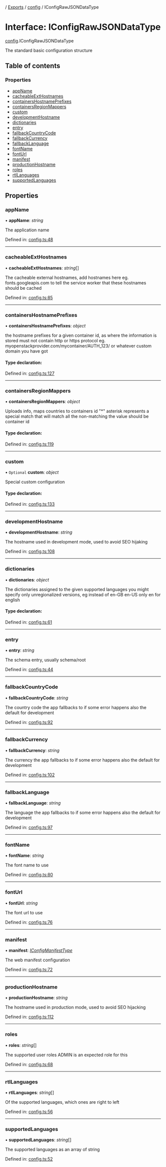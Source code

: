 [](../README.md) / [Exports](../modules.md) / [config](../modules/config.md) / IConfigRawJSONDataType

# Interface: IConfigRawJSONDataType

[config](../modules/config.md).IConfigRawJSONDataType

The standard basic configuration structure

## Table of contents

### Properties

- [appName](config.iconfigrawjsondatatype.md#appname)
- [cacheableExtHostnames](config.iconfigrawjsondatatype.md#cacheableexthostnames)
- [containersHostnamePrefixes](config.iconfigrawjsondatatype.md#containershostnameprefixes)
- [containersRegionMappers](config.iconfigrawjsondatatype.md#containersregionmappers)
- [custom](config.iconfigrawjsondatatype.md#custom)
- [developmentHostname](config.iconfigrawjsondatatype.md#developmenthostname)
- [dictionaries](config.iconfigrawjsondatatype.md#dictionaries)
- [entry](config.iconfigrawjsondatatype.md#entry)
- [fallbackCountryCode](config.iconfigrawjsondatatype.md#fallbackcountrycode)
- [fallbackCurrency](config.iconfigrawjsondatatype.md#fallbackcurrency)
- [fallbackLanguage](config.iconfigrawjsondatatype.md#fallbacklanguage)
- [fontName](config.iconfigrawjsondatatype.md#fontname)
- [fontUrl](config.iconfigrawjsondatatype.md#fonturl)
- [manifest](config.iconfigrawjsondatatype.md#manifest)
- [productionHostname](config.iconfigrawjsondatatype.md#productionhostname)
- [roles](config.iconfigrawjsondatatype.md#roles)
- [rtlLanguages](config.iconfigrawjsondatatype.md#rtllanguages)
- [supportedLanguages](config.iconfigrawjsondatatype.md#supportedlanguages)

## Properties

### appName

• **appName**: *string*

The application name

Defined in: [config.ts:48](https://github.com/onzag/itemize/blob/3efa2a4a/config.ts#L48)

___

### cacheableExtHostnames

• **cacheableExtHostnames**: *string*[]

The cacheable external hostnames, add hostnames here eg. fonts.googleapis.com to tell the service worker
that these hostnames should be cached

Defined in: [config.ts:85](https://github.com/onzag/itemize/blob/3efa2a4a/config.ts#L85)

___

### containersHostnamePrefixes

• **containersHostnamePrefixes**: *object*

the hostname prefixes for a given container id, as where the information is stored
must not contain http or https protocol
eg. myopenstackprovider.com/mycontainer/AUTH_123/ or whatever custom domain you have got

#### Type declaration:

Defined in: [config.ts:127](https://github.com/onzag/itemize/blob/3efa2a4a/config.ts#L127)

___

### containersRegionMappers

• **containersRegionMappers**: *object*

Uploads info, maps countries to containers id
"*" asterisk represents a special match that will match all the non-matching
the value should be container id

#### Type declaration:

Defined in: [config.ts:119](https://github.com/onzag/itemize/blob/3efa2a4a/config.ts#L119)

___

### custom

• `Optional` **custom**: *object*

Special custom configuration

#### Type declaration:

Defined in: [config.ts:133](https://github.com/onzag/itemize/blob/3efa2a4a/config.ts#L133)

___

### developmentHostname

• **developmentHostname**: *string*

The hostname used in development mode, used to avoid SEO hijaking

Defined in: [config.ts:108](https://github.com/onzag/itemize/blob/3efa2a4a/config.ts#L108)

___

### dictionaries

• **dictionaries**: *object*

The dictionaries assigned to the given supported languages
you might specify only unregionalized versions, eg instead of en-GB en-US only en for english

#### Type declaration:

Defined in: [config.ts:61](https://github.com/onzag/itemize/blob/3efa2a4a/config.ts#L61)

___

### entry

• **entry**: *string*

The schema entry, usually schema/root

Defined in: [config.ts:44](https://github.com/onzag/itemize/blob/3efa2a4a/config.ts#L44)

___

### fallbackCountryCode

• **fallbackCountryCode**: *string*

The country code the app fallbacks to if some error happens
also the default for development

Defined in: [config.ts:92](https://github.com/onzag/itemize/blob/3efa2a4a/config.ts#L92)

___

### fallbackCurrency

• **fallbackCurrency**: *string*

The currency the app fallbacks to if some error happens
also the default for development

Defined in: [config.ts:102](https://github.com/onzag/itemize/blob/3efa2a4a/config.ts#L102)

___

### fallbackLanguage

• **fallbackLanguage**: *string*

The language the app fallbacks to if some error happens
also the default for development

Defined in: [config.ts:97](https://github.com/onzag/itemize/blob/3efa2a4a/config.ts#L97)

___

### fontName

• **fontName**: *string*

The font name to use

Defined in: [config.ts:80](https://github.com/onzag/itemize/blob/3efa2a4a/config.ts#L80)

___

### fontUrl

• **fontUrl**: *string*

The font url to use

Defined in: [config.ts:76](https://github.com/onzag/itemize/blob/3efa2a4a/config.ts#L76)

___

### manifest

• **manifest**: [*IConfigManifestType*](config.iconfigmanifesttype.md)

The web manifest configuration

Defined in: [config.ts:72](https://github.com/onzag/itemize/blob/3efa2a4a/config.ts#L72)

___

### productionHostname

• **productionHostname**: *string*

The hostname used in production mode, used to avoid SEO hijacking

Defined in: [config.ts:112](https://github.com/onzag/itemize/blob/3efa2a4a/config.ts#L112)

___

### roles

• **roles**: *string*[]

The supported user roles
ADMIN is an expected role for this

Defined in: [config.ts:68](https://github.com/onzag/itemize/blob/3efa2a4a/config.ts#L68)

___

### rtlLanguages

• **rtlLanguages**: *string*[]

Of the supported languages, which ones are right to left

Defined in: [config.ts:56](https://github.com/onzag/itemize/blob/3efa2a4a/config.ts#L56)

___

### supportedLanguages

• **supportedLanguages**: *string*[]

The supported languages as an array of string

Defined in: [config.ts:52](https://github.com/onzag/itemize/blob/3efa2a4a/config.ts#L52)
